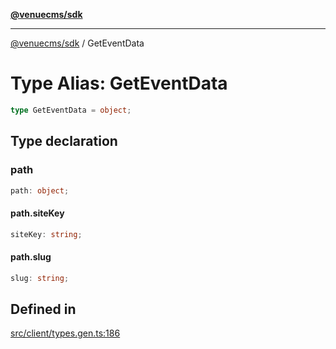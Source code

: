 [**@venuecms/sdk**](../Index.md)

***

[@venuecms/sdk](../Index.md) / GetEventData

# Type Alias: GetEventData

```ts
type GetEventData = object;
```

## Type declaration

### path

```ts
path: object;
```

#### path.siteKey

```ts
siteKey: string;
```

#### path.slug

```ts
slug: string;
```

## Defined in

[src/client/types.gen.ts:186](https://github.com/venuecms/sdk/blob/655afdbbb73b0333dc2f8ae63a5e6dccc97fd3b5/src/client/types.gen.ts#L186)

